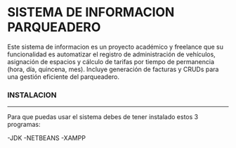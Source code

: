 # SISTEMA DE INFORMACION PARQUEADERO

Este sistema de informacion es un proyecto académico y freelance que su funcionalidad es automatizar el registro de administración de vehículos, asignación de espacios y cálculo de tarifas por tiempo de permanencia (hora, día, quincena, mes). Incluye generación de facturas y CRUDs para una gestión eficiente del parqueadero.


### INSTALACION

------------

Para que puedas usar el sistema debes de tener instalado estos 3 programas:

-JDK
-NETBEANS
-XAMPP
